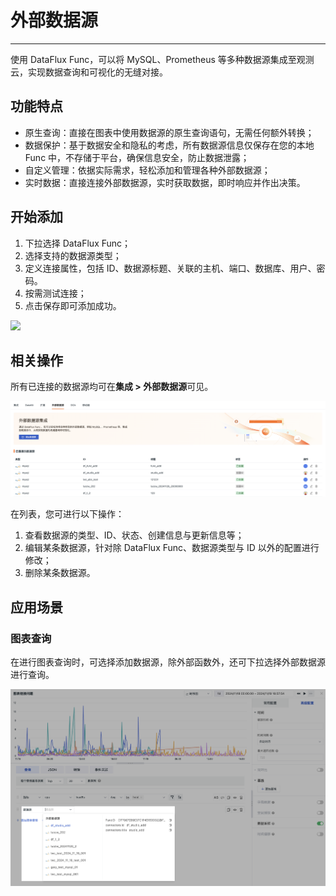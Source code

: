 # 外部数据源
---

使用 DataFlux Func，可以将 MySQL、Prometheus 等多种数据源集成至观测云，实现数据查询和可视化的无缝对接。

## 功能特点

- 原生查询：直接在图表中使用数据源的原生查询语句，无需任何额外转换；
- 数据保护：基于数据安全和隐私的考虑，所有数据源信息仅保存在您的本地 Func 中，不存储于平台，确保信息安全，防止数据泄露；
- 自定义管理：依据实际需求，轻松添加和管理各种外部数据源；
- 实时数据：直接连接外部数据源，实时获取数据，即时响应并作出决策。



## 开始添加

1. 下拉选择 DataFlux Func；
2. 选择支持的数据源类型；
3. 定义连接属性，包括 ID、数据源标题、关联的主机、端口、数据库、用户、密码。
4. 按需测试连接；
5. 点击保存即可添加成功。

<img src="../img/external.png" width="60%" >


## 相关操作

所有已连接的数据源均可在**集成 > 外部数据源**可见。

![](img/external-1.png)

在列表，您可进行以下操作：

1. 查看数据源的类型、ID、状态、创建信息与更新信息等；
2. 编辑某条数据源，针对除 DataFlux Func、数据源类型与 ID 以外的配置进行修改；
3. 删除某条数据源。

## 应用场景

### 图表查询

在进行图表查询时，可选择添加数据源，除外部函数外，还可下拉选择外部数据源进行查询。

![](img/external-2.png)